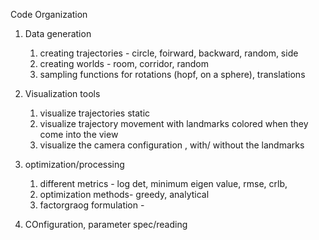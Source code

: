 Code Organization

1. Data generation 
   1. creating trajectories - circle, foirward, backward, random, side
   2. creating worlds - room, corridor, random
   3. sampling functions for rotations (hopf, on a sphere), translations

2. Visualization tools
   1. visualize trajectories static
   2. visualize trajectory movement with landmarks colored when they come into the view
   3. visualize the camera configuration , with/ without the landmarks
3. optimization/processing
   1. different metrics - log det, minimum eigen value, rmse, crlb, 
   2. optimization methods- greedy, analytical
   3. factorgraog formulation -
   
4. COnfiguration, parameter spec/reading